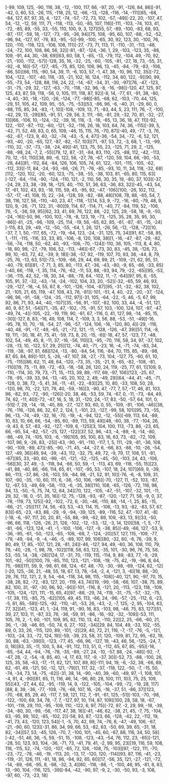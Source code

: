 [-99, 109, 125, -90, 116, 38, -12, -100, 117, 66, -97, 20, -91, -126, 84, 86][-91, -42, 0, 60, 53, -26, 115, -118, 25, 12, -66, -13, -128, -116, -14, -111][85, -68, -84, 127, 87, 97, 35, 4, -127, -74, -57, -72, 73, 102, -57, -49][-22, 20, -107, 47, 54, -12, -12, 59, 111, 71, -118, -113, -50, -85, 107, 116][-111, -103, -74, 103, 41, -72, -85, 89, -55, 33, -55, 110, 100, 9, 3, 127][55, 57, -89, -100, -83, 68, 93, -87, -117, -59, 18, -127, -73, -95, -36, 94][75, 108, -95, 60, 107, -88, -52, -52, -96, 94, -127, 97, -76, 83, -95, -5][-99, -100, -65, 30, 92, 123, 30, -100, 76, 120, -110, -118, 123, -106, 108, 111][-27, -73, 71, 113, 11, -110, -31, -113, -48, -24, -72, 100, 108, 86, 56, 32][-81, -87, -124, -36, 1, 29, -103, -123, 35, -88, 109, -91, 44, 30, -38, 69][63, 60, 58, 1, -65, -13, -79, 112, -104, 49, -70, 92, -21, -100, -112, -57][-128, 35, 16, -32, -25, -60, -105, -81, -27, 18, 73, -55, 31, -92, -8, 16][-57, -127, -85, -75, 85, 120, 106, 96, 13, -45, -84, -79, -83, -106, -86, 50][66, 115, -90, 54, 39, 11, -6, 103, 57, -1, 47, 38, -10, 96, 112, 35][-72, 104, -122, -107, -40, 118, -35, -21, 102, 16, 124, -112, 34, 80, 122, -9][90, 99, -55, -73, 54, -128, 88, 116, 24, 22, -14, -67, -34, 31, -30, -97][76, -47, -123, -31, -75, -29, 32, -127, -63, -70, -118, -32, 96, -8, -16, -98][-120, 47, 125, 97, 125, 43, 87, 59, 118, -56, 0, 105, 111, 118, 87, 92][-8, 14, -77, 61, -91, 38, -80, -4, 40, -30, -18, -120, -26, -124, -77, -98][-85, -68, 62, -103, -70, 44, 125, -29, 51, 105, 42, 109, 95, -55, -75, -53][53, -86, 96, -6, -40, 31, -29, 60, 0, -88, 115, 85, 34, -83, -1, 10][-108, -109, 13, 71, -83, 44, 5, 23, 111, 76, -7, -100, -42, 29, 13, -29][85, -91, 51, -29, 56, 3, 111, -90, -81, 29, -32, 70, 81, -32, -27, 13][66, -106, 10, -124, -32, -39, 16, 116, -3, -18, -65, 13, 36, 18, 47, 11][-92, 122, -107, -87, -112, -60, -121, -52, -116, 26, 18, 103, 64, 74, 36, -115][-39, 5, -42, 71, 52, 49, 83, 0, 65, 109, -46, 15, 115, 76, -70, 87][-40, 49, -77, -3, 76, -62, -87, -123, 9, 40, -32, -74, -43, -5, 4, 47][-36, -54, 34, -72, -6, 52, 121, -93, -40, -20, -65, 127, -87, -82, -57, 103][71, -97, 53, 72, -3, 68, 1, -13, -99, -110, 32, -37, -73, -38, -24, 49][-41, 123, 75, 55, 23, -125, 71, 29, 2, -125, -88, -98, 24, -7, 2, -55][79, 12, 87, -31, -84, 83, 110, -25, -88, 112, -42, -113, 70, 12, -51, 110][38, 89, -6, 122, 56, -27, 76, -67, -120, 59, 104, 66, -90, -53, -28, 44][81, -112, 84, -84, 126, 106, 105, 74, 61, 122, -101, -115, -105, -62, -112, 33][-11, 84, -24, -93, -66, -26, 71, -76, -85, -93, 10, 11, 34, 118, -32, 68][112, -120, 102, -20, -60, 123, -75, -38, -55, -38, 103, 81, -65, 80, 115, 63][-127, -84, -114, -90, -124, -110, 121, -2, 110, 56, 30, 35, 19, -80, 37, 103][-37, -24, 29, 23, 38, -39, 18, -125, 40, -110, 51, 36, 63, -36, 83, 32][-45, -43, 54, 17, -61, 102, 43, 93, -18, 115, 59, 45, -95, 92, -47, -106][100, -26, 102, 112, -57, -17, -41, 108, 15, 22, -34, -128, 59, -82, -88, 48][108, 78, 88, -65, 54, 7, 38, 116, 127, 56, -110, -40, 23, 47, -118, -1][14, 53, 9, -72, -16, -80, -79, 48, 9, 120, 9, -26, -71, 122, 31, -80][9, 114, 67, -114, 71, -40, 77, -84, 119, 52, -106, 76, -5, -36, 59, 95][62, 33, 41, 69, 76, 122, 88, -22, 125, 29, -58, 18, -9, -50, -24, -16][-50, 96, -100, 102, -78, -8, 123, 19, -73, -125, 35, 28, 35, 95, 30, -86][-41, -25, -96, -109, -25, 114, -19, 56, -65, 62, 85, -61, -87, -81, -15, -24][-115, 83, 29, -49, -12, -50, -55, -64, 1, 26, 121, -26, 56, -12, -128, -72][10, -37, 7, 1, 50, -117, 65, -72, -19, -64, 123, -24, -31, 125, 75, 34][91, 67, -58, 85, 1, -111, -115, -116, 33, 33, 85, -106, -8, 120, 108, 38][1, -16, -47, -87, -29, -82, -56, -74, -118, 50, -62, 40, -93, -106, -70, -124][-110, 36, 105, -113, 8, 4, 80, -18, 80, 98, -27, -79, 106, 52, -113, -46][-67, -73, 30, 83, -45, 38, -126, 73, 99, 10, -63, 72, 42, -39, 9, 18][-38, -57, 92, -119, 107, 70, 93, 36, -44, 8, 79, -25, 76, -13, 63, 51][-73, -109, -66, 29, 44, 69, 99, 21, -109, -21, 62, 95, 51, -40, -79, 61][81, -7, 71, 3, 85, 80, -113, 47, -36, -43, -80, -9, 65, -66, -33, 85][-40, 66, -118, -1, 35, 114, -76, -62, -11, 53, 88, -93, 94, 79, -22, -65][95, -53, -36, -115, 42, 52, -18, 30, 34, -88, -78, 64, -102, 11, -7, -64][97, 95, 6, -55, 105, 91, 37, -32, -43, -14, -24, -102, 104, 33, 20, -52][-32, -65, 59, 46, 93, -29, -127, -18, -4, 55, 67, 8, -101, -126, -104, -87][95, -31, -32, -82, 38, 102, 21, -105, 21, 65, 119, -47, 108, 43, 78, -81][-101, -51, 4, 40, -22, -20, -37, -124, -96, 96, -91, -58, -124, -35, -112, 97][-31, 105, -64, -22, -5, 46, -5, 67, 99, 92, 86, 71, 93, 44, -40, -107][35, -56, 91, -107, -82, 100, 33, 44, -4, -51, 121, 40, 9, 67, 51, -54][71, -35, 47, -102, -75, -91, 57, 103, -100, 124, 107, -97, -47, -49, 74, -4][-105, -22, -19, 119, 90, -61, 67, -116, 0, 41, 127, 98, -14, -85, 15, -30][-127, 8, 83, -16, 49, 108, 114, 7, -109, 3, 3, 56, 88, -53, -51, -49][-16, -95, 78, 10, 70, -18, -54, 27, -96, -57, -124, 106, -16, -120, 80, 4][-29, -116, -40, 48, -91, -17, -49, -65, -21, -72, 121, -11, -128, -126, -47, 39][51, 114, -8, 19, 111, -30, 18, 41, 75, 41, -59, 73, 8, 20, -15, -6][-18, 47, 57, -123, 77, -48, 102, 54, -49, 45, 8, -11, 37, -16, -56, 110][3, -95, -70, 116, 58, 34, 97, -37, 102, -28, -13, 10, -122, 57, 29, 25][12, -74, 40, -71, -23, 16, -4, -71, -74, -83, 34, -119, -38, -97, 81, 68][124, -13, -80, -84, 54, 116, -84, 70, 115, 85, -89, -98, 87, 65, 84, 89][-101, 5, -26, -47, 107, 38, -27, -73, 104, -127, 75, -60, 61, 10, -75, -115][86, 62, 11, 48, 64, -120, -73, 35, -35, -21, 9, -65, -82, -108, -81, -110][19, 75, -11, 89, -72, -63, -18, -58, 26, 120, 24, 119, -25, 77, 61, 1][109, 9, -110, -114, 30, 79, 73, -71, 15, -113, 39, 89, -117, 69, -97, 106][123, -25, 67, -78, -95, -39, 33, 94, -13, -45, 20, 102, 2, 49, -49, 29][64, -44, 41, -45, -71, -128, 0, 38, 72, -5, 41, 36, -11, -41, -22, -83][25, 10, 80, -33, 108, 50, 28, -120, 98, 70, -22, 121, 79, 40, -59, -16][3, -90, 47, -77, 7, 57, -17, 46, 81, 103, 96, -82, 93, -72, -90, -126][-20, 38, 46, -53, 59, 74, -67, 0, -11, -73, -84, 49, 74, 62, -11, 40][-72, -47, 16, 5, 18, 31, -120, 24, -17, 83, -50, -57, 64, 101, 0, -51][-7, 29, -14, -18, -45, 89, -27, -127, 93, 60, 0, 55, -109, -81, -106, -46][38, -76, -116, -126, 86, 32, 67, 2, 124, 1, -101, 23, -127, -99, 58, 101][95, 73, -55, 96, -13, -74, -49, -32, 16, -70, -19, -4, -94, 122, -12, -55][-69, 113, 64, -89, 10, 83, 10, 66, 66, -54, -85, 60, -89, 113, 59, 49][48, -60, 38, -77, -104, 26, -9, 43, 6, 57, -83, -92, -127, -109, 6, -125][3, 104, 100, 113, -73, 86, -23, 65, 66, -95, 54, -82, -57, -25, 127, -122][37, 52, 96, -43, -4, -89, -8, -14, -80, -86, -49, 74, -105, 103, -6, -19][105, 95, 100, 83, 16, 63, 73, -82, -72, 109, -107, 96, 9, -26, 83, -25][-43, -90, -91, -110, -117, 1, 5, 111, -29, -81, -36, 108, -90, -109, -89, 47][-85, -90, -71, 45, -44, -27, 6, -66, 83, -88, -10, -26, -54, 127, -49, 36][49, 94, -39, -43, 112, -32, 75, 49, 72, -9, 79, 17, 108, 51, -81, -67][85, 33, -80, 60, -99, -61, -121, -52, -125, -45, -50, -103, 24, 43, -106, -56][30, 37, 49, -3, -118, 94, -66, 50, 59, -1, -113, 43, 69, -118, -55, 15][23, -41, 88, -40, 86, -66, 114, 65, 61, -107, -95, 53, -107, 18, 24, 107][69, 9, -39, 86, -113, -37, 86, -26, -103, 59, -84, 98, -21, 52, 91, 10][-76, -6, -8, 109, 31, 107, -90, -35, -10, 60, 111, 6, -36, -50, 106, -96][-70, -127, 11, -52, 103, -87, 12, -67, 53, -49, 69, -58, -113, -6, -35, 38][110, 108, -65, -126, -72, 116, 98, 94, 13, -50, -5, 75, 74, 12, 64, 34][70, 122, -105, -47, -51, -107, -32, 101, -11, 29, 32, -18, 0, -51, 35, 16][-12, 75, -128, -93, -87, -120, -127, 71, 58, -9, 0, 37, -78, -119, 73, 125][-92, -102, -72, 6, -30, -46, -110, 88, -14, -1, 25, 85, -15, -66, -21, -25][117, 74, 56, -63, 53, -43, 114, 15, -106, -13, 93, -82, -83, 57, 67, 83][-65, -23, -83, 88, -29, -9, -94, -39, 125, -89, -116, 52, 47, -107, 41, -8][-18, -6, -97, 117, 20, 20, 81, -55, 88, -99, -62, 89, 109, -83, 13, 9][33, -50, -96, 66, 118, -126, -26, 21, 126, -102, -12, -53, -12, -3, 14, 120][58, -1, 5, -77, -81, -66, -123, 124, -41, -1, -100, -106, -127, -9, -38, 85][-49, -66, 127, -53, 9, -36, -95, -61, -50, -123, -65, -108, -68, 7, -124, -20][57, 127, 115, -109, -77, -79, -49, -94, -9, -4, -46, -5, -89, 107, 99, 106][80, -32, 60, -6, 76, -39, 9, 80, 49, 17, 85, -107, 121, 28, -81, 24][-46, -127, 94, 49, -60, 36, 108, 110, 79, 78, -40, -28, -1, 98, 78, -102][118, 58, 63, 123, -35, 101, -30, 96, 76, 75, 58, 53, -55, 14, -38, -28][124, 17, -31, 70, -119, 115, -114, 9, 89, -83, 77, -9, -29, 101, -92, -50][100, 79, -85, 110, 123, -121, -108, -19, -75, 42, -19, -96, 8, 64, 75, -98][111, 59, 9, -98, 61, 68, 124, -67, 48, -70, -30, -98, -69, -124, 62, -12][-20, 125, -36, 21, -48, 55, 18, 67, 13, 78, -54, -2, 4, -121, 3, -6][18, 88, -30, 29, 76, 112, 121, 2, 9, 54, -64, -118, 34, 98, 115, -108][-40, 121, 90, -97, 70, 15, -38, 26, 82, -72, -83, 127, 20, -119, 43, 74][19, -99, -58, -66, 107, -38, 75, 89, 82, 100, 31, -97, -30, 96, 92, -90][-101, -116, 8, -121, 20, -113, -123, 118, -109, -105, -124, -121, 111, -15, 65, 4][97, -88, -29, 74, -119, -31, -75, -57, -32, -75, -17, 38, 115, -85, 75, -62][105, 49, 45, 113, -66, 24, -96, -57, -25, -112, 6, -23, -5, 81, 85, -59][-125, -92, -110, -41, -53, 26, -43, -2, -7, 125, -2, 95, -104, 83, 77, 32][41, -123, 41, 1, -24, 119, 91, -90, 16, 83, -103, 98, -46, 75, 83, 127][51, 39, 27, 103, 11, -87, 33, 76, -36, -59, 91, -86, -16, -92, -32, -109][-53, 111, 105, 76, 2, -1, 60, -101, 109, 95, 82, 110, 13, 42, -110, 22][2, 25, -66, -60, 21, 36, -1, -38, -46, 65, -50, 74, 6, 27, -102, -34][29, 84, 104, 49, -33, 102, -55, 69, 0, 33, 26, -115, 120, 89, -101, -2][29, 40, 72, 21, 116, -7, -17, -76, -5, -121, -103, -24, 33, -72, 124, 19][-59, -39, 23, 58, 31, 120, -109, 81, 72, 95, -62, 19, 30, 88, -63, -39][0, -123, -77, 45, -66, 96, -127, 19, -43, 46, 56, -125, -24, 7, 0, 18][83, 35, -11, 100, 5, 84, -91, 112, 113, 51, 0, -112, 65, 67, 85, -95][-16, -65, -54, 44, -94, -76, -78, -35, -89, -27, 24, -10, -57, 88, -24, -48][-92, -7, -47, 28, -2, -54, -8, 85, 40, -4, 17, 63, 117, -9, -37, 30][-52, 73, -88, -100, 26, 125, 35, 58, -63, -17, -11, 82, 121, 107, 89, 8][-111, 94, 19, -6, -32, 38, -66, 89, 62, -61, 49, -121, 50, -12, 121, -79][1, 117, 32, -37, -118, 122, -50, -7, -15, 50, -74, -34, 73, 14, -75, -62][-31, 38, 14, -90, -40, 39, -60, -49, 97, -1, 108, 101, -4, 91, 4, -90][81, 65, 11, 116, 46, 14, -96, 80, 28, 100, 111, 103, 75, 25, 109, 55][43, -27, 44, 62, -95, -119, 14, 9, -122, -105, -104, -99, -72, -19, 28, 117][88, 8, 39, -36, -77, -108, -76, -66, 107, 16, -26, -16, -37, 51, -86, 37][123, -70, -68, 85, 29, 40, -117, 7, 58, 121, 112, 7, -91, -61, 125, -51][-103, -70, -98, -122, -100, 69, 34, 78, -7, 7, -127, 97, 10, 114, 87, 109][100, 28, 58, 18, -67, -101, -118, 29, 110, -95, -109, 110, -122, 6, 97, 75][-72, 97, -2, 29, 99, -18, -39, -34, -80, 30, -99, -56, -117, 47, 38, 16][-41, -46, 62, -38, 21, 45, -7, 75, -104, 63, -95, 99, 102, -65, -102, 2][-58, 93, 87, -123, 66, -128, -42, 22, -112, 19, -41, 73, 43, -120, 123, 54][-1, -5, 70, 42, 99, 74, -76, 6, -47, -49, 106, -67, -21, -90, 60, 123][-31, 86, 34, 99, 66, 53, -82, 63, -50, 69, 39, 65, -31, 18, 82, -34][57, 53, -45, 126, -70, 7, -100, 101, -45, 60, -67, 88, 116, 34, 50, 58][-42, -51, 46, 36, -5, 59, -51, 15, -108, -123, -43, -54, 76, 112, 23, -65][-121, -28, 50, 123, 93, 104, -36, -71, 73, -41, 79, 41, -2, 99, 95, 23][19, 116, 59, 108, 118, -115, 52, -74, -120, -107, -65, 72, 126, -108, 75, -103][97, -122, 111, -70, -23, -72, -78, -46, -19, -113, 20, -13, 17, -120, 120, -114][93, 87, 116, -41, -23, -119, -31, 126, 111, -81, 18, 96, -94, 92, 65, 60][17, -56, 35, 121, -27, -121, -72, -14, -89, -66, -95, 8, -98, -32, 3, 4][60, -116, -86, -1, -100, 46, 95, -81, 6, 83, 13, -90, 104, -116, 125, -39][-84, -42, -90, 97, -9, 2, -30, -50, 93, -3, 108, -97, 60, -73, -23, 18]